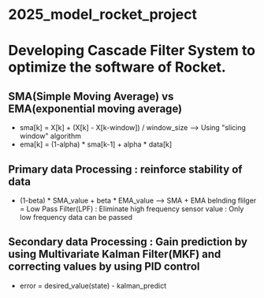 # 2025_model_rocket_project
# Developing Cascade Filter System to optimize the software of Rocket.

## SMA(Simple Moving Average) vs EMA(exponential moving average)
- sma[k] = X[k] + (X[k] - X[k-window]) / window_size --> Using "slicing window" algorithm
- ema[k] = (1-alpha) * sma[k-1] + alpha * data[k]

## Primary data Processing : reinforce stability of data
- (1-beta) * SMA_value + beta * EMA_value --> SMA + EMA belnding flilger = Low Pass Filter(LPF) : Eliminate high frequency sensor value : Only low frequency data can be passed

## Secondary data Processing : Gain prediction by using Multivariate Kalman Filter(MKF) and correcting values by using PID control
- error = desired_value(state) - kalman_predict
